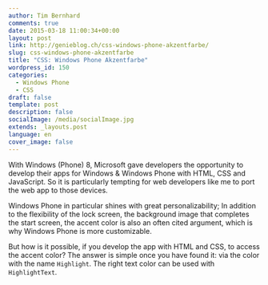 ```yaml
---
author: Tim Bernhard
comments: true
date: 2015-03-18 11:00:34+00:00
layout: post
link: http://genieblog.ch/css-windows-phone-akzentfarbe/
slug: css-windows-phone-akzentfarbe
title: "CSS: Windows Phone Akzentfarbe"
wordpress_id: 150
categories:
  - Windows Phone
  - CSS
draft: false
template: post
description: false
socialImage: /media/socialImage.jpg
extends: _layouts.post
language: en
cover_image: false
---
```


With Windows (Phone) 8, Microsoft gave developers the opportunity to develop their apps for Windows & Windows Phone with HTML, CSS and JavaScript. So it is particularly tempting for web developers like me to port the web app to those devices.

Windows Phone in particular shines with great personalizability; In addition to the flexibility of the lock screen, the background image that completes the start screen, the accent color is also an often cited argument, which is why Windows Phone is more customizable.

But how is it possible, if you develop the app with HTML and CSS, to access the accent color? The answer is simple once you have found it: via the color with the name `Highlight`. The right text color can be used with `HighlightText`.
